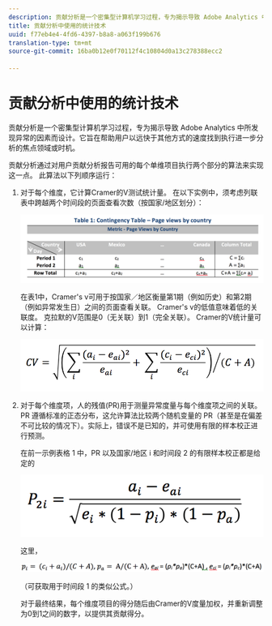 ```yaml
---
description: 贡献分析是一个密集型计算机学习过程，专为揭示导致 Adobe Analytics 中所发现异常的因素而设计。它旨在帮助用户以远快于其他方式的速度找到执行进一步分析的焦点领域或时机。
title: 贡献分析中使用的统计技术
uuid: f77eb4e4-4fd6-4397-b8a8-a063f199b676
translation-type: tm+mt
source-git-commit: 16ba0b12e0f70112f4c10804d0a13c278388ecc2

---
```



# 贡献分析中使用的统计技术

贡献分析是一个密集型计算机学习过程，专为揭示导致 Adobe Analytics 中所发现异常的因素而设计。它旨在帮助用户以远快于其他方式的速度找到执行进一步分析的焦点领域或时机。

贡献分析通过对用户贡献分析报告可用的每个单维项目执行两个部分的算法来实现这一点。 此算法以下列顺序运行：

1. 对于每个维度，它计算Cramer的V测试统计量。 在以下实例中，须考虑列联表中跨越两个时间段的页面查看次数（按国家/地区划分）：

   ![](assets/contingency_table.png)

   在表1中，Cramer's v可用于按国家／地区衡量第1期（例如历史）和第2期（例如异常发生日）之间的页面查看关联。 Cramer's v的低值意味着低的关联度。 克拉默的V范围是0（无关联）到1（完全关联）。 Cramer的V统计量可以计算：

   ![](assets/cramers-v.png)

1. 对于每个维度项，人的残值(PR)用于测量异常度量与每个维度项之间的关联。 PR 遵循标准的正态分布，这允许算法比较两个随机变量的 PR（甚至是在偏差不可比较的情况下）。实际上，错误不是已知的，并可使用有限的样本校正进行预测。

   在前一示例表格 1 中，PR 以及国家/地区 i 和时间段 2 的有限样本校正都是给定的

   ![](assets/persons-residual.png)

   这里，

   ![](assets/pr-example.png)

   （可获取用于时间段 1 的类似公式。）

   对于最终结果，每个维度项目的得分随后由Cramer的V度量加权，并重新调整为0到1之间的数字，以提供其贡献得分。

